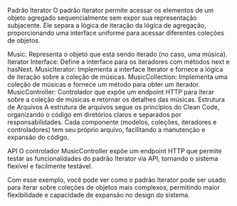 Padrão Iterator
O padrão Iterator permite acessar os elementos de um objeto agregado sequencialmente sem expor sua representação subjacente. Ele separa a lógica de iteração da lógica de agregação, proporcionando uma interface uniforme para acessar diferentes coleções de objetos.

Music: Representa o objeto que está sendo iterado (no caso, uma música).
Iterator Interface: Define a interface para os iteradores com métodos next e hasNext.
MusicIterator: Implementa a interface Iterator e fornece a lógica de iteração sobre a coleção de músicas.
MusicCollection: Implementa uma coleção de músicas e fornece um método para obter um iterador.
MusicController: Controlador que expõe um endpoint HTTP para iterar sobre a coleção de músicas e retornar os detalhes das músicas.
Estrutura de Arquivos
A estrutura de arquivos segue os princípios do Clean Code, organizando o código em diretórios claros e separados por responsabilidades. Cada componente (modelos, coleções, iteradores e controladores) tem seu próprio arquivo, facilitando a manutenção e expansão do código.

API
O controlador MusicController expõe um endpoint HTTP que permite testar as funcionalidades do padrão Iterator via API, tornando o sistema flexível e facilmente testável.

Com esse exemplo, você pode ver como o padrão Iterator pode ser usado para iterar sobre coleções de objetos mais complexos, permitindo maior flexibilidade e capacidade de expansão no design do sistema.